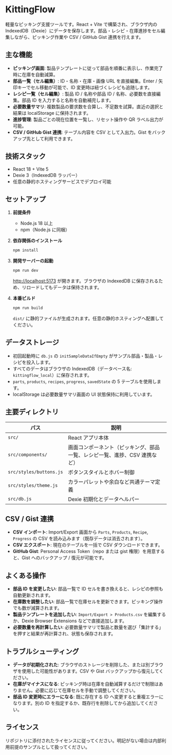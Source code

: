 KittingFlow
===========

軽量なピッキング支援ツールです。React + Vite で構築され、ブラウザ内の IndexedDB（Dexie）にデータを保存します。部品・レシピ・在庫進捗をセル編集しながら、ピッキング作業や CSV / GitHub Gist 連携を行えます。

主な機能
--------

- **ピッキング画面**: 製品テンプレートに従って部品を順番に表示し、作業完了時に在庫を自動減算。
- **部品一覧（セル編集）**: ID・名称・在庫・画像 URL を直接編集。Enter / 矢印キーでセル移動が可能で、ID 変更時は紐づくレシピも追随します。
- **レシピ一覧（セル編集）**: 製品 ID / 名称や部品 ID / 名称、必要数を直接編集。部品 ID を入力すると名称を自動補完します。
- **必要数量サマリ**: 複数製品の要求数を合算し、不足数を試算。直近の選択と結果は localStorage に保持されます。
- **進捗管理**: 製品ごとの現在位置を一覧し、リセット操作や QR ラベル出力が可能。
- **CSV / GitHub Gist 連携**: テーブル内容を CSV として入出力。Gist をバックアップ先として利用できます。

技術スタック
------------

- React 18 + Vite 5
- Dexie 3（IndexedDB ラッパー）
- 任意の静的ホスティングサービスでデプロイ可能

セットアップ
------------

1. **前提条件**
   - Node.js 18 以上
   - npm（Node.js に同梱）

2. **依存関係のインストール**

   ```bash
   npm install
   ```

3. **開発サーバーの起動**

   ```bash
   npm run dev
   ```

   <http://localhost:5173> が開きます。ブラウザの IndexedDB に保存されるため、リロードしてもデータは保持されます。

4. **本番ビルド**

   ```bash
   npm run build
   ```

   `dist/` に静的ファイルが生成されます。任意の静的ホスティングへ配置してください。

データストレージ
----------------

- 初回起動時に `db.js` の `initSampleDataIfEmpty` がサンプル部品・製品・レシピを投入します。
- すべてのデータはブラウザの IndexedDB（データベース名: `kittingflow_local`）に保存されます。
- `parts`, `products`, `recipes`, `progress`, `savedState` の 5 テーブルを使用します。
- localStorage は必要数量サマリ画面の UI 状態保持に利用しています。

主要ディレクトリ
----------------

| パス | 説明 |
| ---- | ---- |
| `src/` | React アプリ本体 |
| `src/components/` | 画面コンポーネント（ピッキング、部品一覧、レシピ一覧、進捗、CSV 連携など） |
| `src/styles/buttons.js` | ボタンスタイルとホバー制御 |
| `src/styles/theme.js` | カラーパレットや余白など共通テーマ定義 |
| `src/db.js` | Dexie 初期化とデータヘルパー |

CSV / Gist 連携
---------------

- **CSV インポート**: Import/Export 画面から `Parts`, `Products`, `Recipe`, `Progress` の CSV を読み込みます（既存データは消去されます）。
- **CSV エクスポート**: 現在のテーブルを一括で CSV ダウンロードできます。
- **GitHub Gist**: Personal Access Token（repo または gist 権限）を用意すると、Gist へのバックアップ / 復元が可能です。

よくある操作
------------

- **部品 ID を変更したい**: 部品一覧で ID セルを書き換えると、レシピの参照も自動更新されます。
- **在庫数を調整したい**: 部品一覧で在庫セルを更新できます。ピッキング操作でも数が減算されます。
- **製品テンプレートを追加したい**: `Import/Export > Products.csv` を編集するか、Dexie Browser Extensions などで直接追加します。
- **必要数量を再計算したい**: 必要数量サマリで製品と数量を選び「集計する」を押すと結果が再計算され、状態も保存されます。

トラブルシューティング
----------------------

- **データが初期化された**: ブラウザのストレージを削除した、または別ブラウザを使用した可能性があります。CSV や Gist バックアップから復元してください。
- **在庫がマイナスになる**: ピッキング時は在庫を自動減算するだけで制限はありません。必要に応じて在庫セルを手動で調整してください。
- **部品 ID 変更時にエラーになる**: 既に存在する ID へ変更すると重複エラーになります。別の ID を指定するか、既存行を削除してから追加してください。

ライセンス
----------

リポジトリに添付されたライセンスに従ってください。明記がない場合は内部利用前提のサンプルとして扱ってください。
